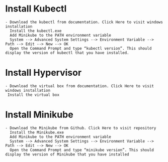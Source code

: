 #   Install Kubectl
	- Download the kubectl from documentation. Click Here to visit windows installation
	  Install the kubectl.exe 
      Add Minikube to the PATH environment variable
	  System --> Advanced System Settings --> Environment Variable --> Path --> Edit --> New --> OK 
	  Open the Command Prompt and type “kubectl version”. This should display the version of kubectl that you have installed.
	
#   Install Hypervisor
	- Download the virtual box from documentation. Click Here to visit windows installation
	 Install the virtual box 

#   Install Minikube
	- Download the Minikube from Github. Click Here to visit repository
	  Install the Minikube.exe 
	  Add Minikube to the PATH environment variable
	  System --> Advanced System Settings --> Environment Variable --> Path --> Edit --> New --> OK 
	  Open the Command Prompt and type “minikube version”. This should display the version of Minikube that you have installed